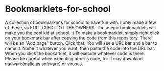 # Bookmarklets-for-school
A collection of bookmarklets for school to have fun with. I only made a few of these, so FULL CREDIT OT THE OWNERS.
These epic bookmarklets will make you the cool kid at school. :)
To make a bookmarklet, simply right click on your bookmark bar after copying the code from this repository.
There will be an "Add page" button. Click that. You will see a URL bar and a bar to name it. Name it whatever you want, then paste the code into the URL bar.
When you click the bookarklet, it will execute whatever code is there. Please be careful when executing other's code, for it may download malware(malicias software) or viruses.
